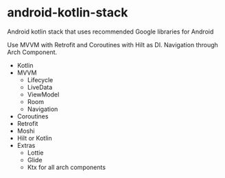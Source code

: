 # android-kotlin-stack
Android kotlin stack that uses recommended Google libraries for Android

Use MVVM with Retrofit and Coroutines with Hilt as DI. Navigation through Arch Component.

- Kotlin
- MVVM
    - Lifecycle
    - LiveData
    - ViewModel
    - Room
    - Navigation
- Coroutines
- Retrofit
- Moshi
- Hilt or Kotlin
- Extras
    - Lottie
    - Glide
    - Ktx for all arch components
